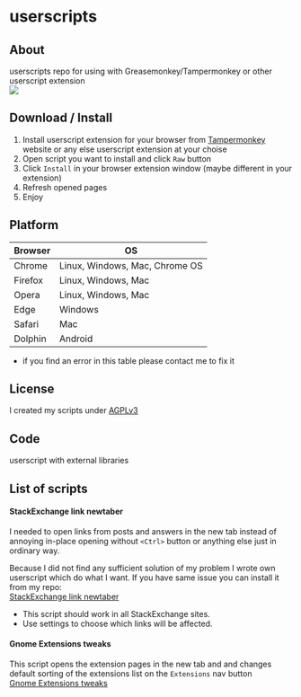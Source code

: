 # userscripts

## About

userscripts repo for using with Greasemonkey/Tampermonkey or other userscript extension  
[![](https://img.shields.io/badge/Donate-PayPal-blue.svg)](https://www.paypal.me/almaceleste "Donate|Paypal")

## Download / Install

 1. Install userscript extension for your browser from [Tampermonkey](https://tampermonkey.net/) website or any else userscript extension at your choise  
 2. Open script you want to install and click `Raw` button  
 3. Click `Install` in your browser extension window (maybe different in your extension)  
 4. Refresh opened pages  
 5. Enjoy  

## Platform

| Browser | OS                             |
|---      |---                             |
| Chrome  | Linux, Windows, Mac, Chrome OS |
| Firefox | Linux, Windows, Mac            |
| Opera   | Linux, Windows, Mac            |
| Edge    | Windows                        |
| Safari  | Mac                            |
| Dolphin | Android                        | 
* if you find an error in this table please contact me to fix it

## License

I created my scripts under [AGPLv3](https://www.gnu.org/licenses/agpl.html)

## Code

userscript with external libraries 

## List of scripts 

#### StackExchange link newtaber

I needed to open links from posts and answers in the new tab instead of annoying in-place opening without `<Ctrl>` button or anything else just in ordinary way. 

Because I did not find any sufficient solution of my problem I wrote own userscript which do what I want. If you have same issue you can install it from my repo:  
[StackExchange link newtaber](https://github.com/almaceleste/userscripts/raw/master/StackExchange_link_newtaber.user.js)  

* This script should work in all StackExchange sites.  
* Use settings to choose which links will be affected. 

#### Gnome Extensions tweaks
This script opens the extension pages in the new tab and and changes default sorting of the extensions list on the `Extensions` nav button  
[Gnome Extensions tweaks](https://github.com/almaceleste/userscripts/raw/master/Gnome_Extensions_tweaks.user.js)
